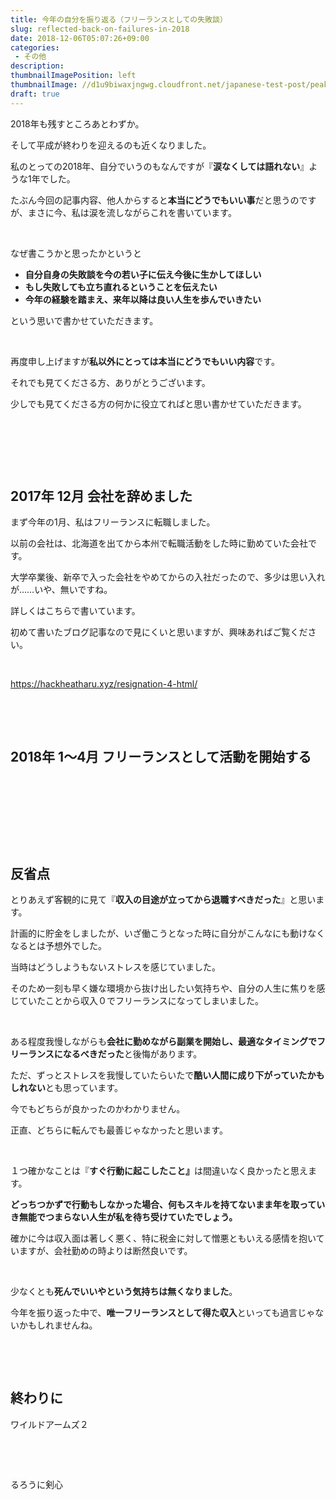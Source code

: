 ```yaml
---
title: 今年の自分を振り返る（フリーランスとしての失敗談）
slug: reflected-back-on-failures-in-2018
date: 2018-12-06T05:07:26+09:00
categories: 
 - その他
description: 
thumbnailImagePosition: left
thumbnailImage: //d1u9biwaxjngwg.cloudfront.net/japanese-test-post/peak-140.jpg
draft: true
---
```


<!--more-->

2018年も残すところあとわずか。

そして平成が終わりを迎えるのも近くなりました。

私のとっての2018年、自分でいうのもなんですが『<strong>涙なくしては語れない</strong>』ような1年でした。

たぶん今回の記事内容、他人からすると<strong>本当にどうでもいい事</strong>だと思うのですが、まさに今、私は涙を流しながらこれを書いています。

&nbsp;

なぜ書こうかと思ったかというと
<ul>
 	<li><strong>自分自身の失敗談を今の若い子に伝え今後に生かしてほしい</strong></li>
 	<li><strong>もし失敗しても立ち直れるということを伝えたい</strong></li>
 	<li><strong>今年の経験を踏まえ、来年以降は良い人生を歩んでいきたい</strong></li>
</ul>
という思いで書かせていただきます。

&nbsp;

再度申し上げますが<strong>私以外にとっては本当にどうでもいい内容</strong>です。

それでも見てくださる方、ありがとうございます。

少しでも見てくださる方の何かに役立てればと思い書かせていただきます。

&nbsp;

&nbsp;

&nbsp;
<h2>2017年 12月 会社を辞めました</h2>
まず今年の1月、私はフリーランスに転職しました。

以前の会社は、北海道を出てから本州で転職活動をした時に勤めていた会社です。

大学卒業後、新卒で入った会社をやめてからの入社だったので、多少は思い入れが……いや、無いですね。

詳しくはこちらで書いています。

初めて書いたブログ記事なので見にくいと思いますが、興味あればご覧ください。

&nbsp;

https://hackheatharu.xyz/resignation-4-html/

&nbsp;

&nbsp;
<h2>2018年 1～4月 フリーランスとして活動を開始する</h2>
&nbsp;

&nbsp;

&nbsp;

&nbsp;
<h2>反省点</h2>
とりあえず客観的に見て『<strong>収入の目途が立ってから退職すべきだった</strong>』と思います。

計画的に貯金をしましたが、いざ働こうとなった時に自分がこんなにも動けなくなるとは予想外でした。

当時はどうしようもないストレスを感じていました。

そのため一刻も早く嫌な環境から抜け出したい気持ちや、自分の人生に焦りを感じていたことから収入０でフリーランスになってしまいました。

&nbsp;

ある程度我慢しながらも<strong>会社に勤めながら副業を開始し、最適なタイミングでフリーランスになるべきだった</strong>と後悔があります。

ただ、ずっとストレスを我慢していたらいたで<strong>酷い人間に成り下がっていたかもしれない</strong>とも思っています。

今でもどちらが良かったのかわかりません。

正直、どちらに転んでも最善じゃなかったと思います。

&nbsp;

１つ確かなことは『<strong>すぐ行動に起こしたこと』</strong>は間違いなく良かったと思えます。

<strong>どっちつかずで行動もしなかった場合、何もスキルを持てないまま年を取っていき無能でつまらない人生が私を待ち受けていたでしょう。</strong>

確かに今は収入面は著しく悪く、特に税金に対して憎悪ともいえる感情を抱いていますが、会社勤めの時よりは断然良いです。

&nbsp;

少なくとも<strong>死んでいいやという気持ちは無くなりました</strong>。

今年を振り返った中で、<strong>唯一フリーランスとして得た収入</strong>といっても過言じゃないかもしれませんね。

&nbsp;

&nbsp;
<h2>終わりに</h2>
ワイルドアームズ２

&nbsp;

&nbsp;

るろうに剣心

&nbsp;

&nbsp;

&nbsp;
